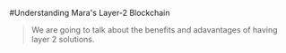 #Understanding Mara's Layer-2 Blockchain
> We are going to talk about the benefits and adavantages of having layer 2 solutions.


